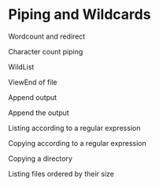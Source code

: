 # Piping and Wildcards

Wordcount and redirect

Character count piping

WildList

ViewEnd of file

Append output

Append the output

Listing according to a regular expression

Copying according to a regular expression

Copying a directory

Listing files ordered by their size
